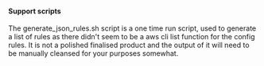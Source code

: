 #### Support scripts

The generate_json_rules.sh script is a one time run script,
used to generate a list of rules as there didn't seem to be a aws cli list
function for the config rules. It is not a polished finalised product and
the output of it will need to be manually cleansed for your purposes somewhat.
